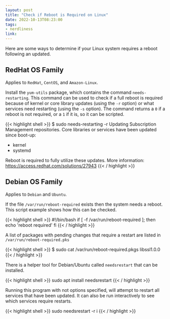 ```yaml
---
layout: post
title: "Check if Reboot is Required on Linux"
date: 2022-10-13T08:23:00
tags:
- nerdliness
link:
---
```

Here are some ways to determine if your Linux system requires a reboot following an updated.

## RedHat OS Family
Applies to `RedHat`, `CentOS`, and `Amazon-Linux`.

Install the `yum-utils` package, which contains the command `needs-restarting`. This command can be
used to check if a full reboot is required because of kernel or core library updates (using the `-r`
option) or what services need restarting (using the `-s` option). The command returns a `0` if a
reboot is not required, or a `1` if it is, so it can be scripted.

{{< highlight shell >}}
$ sudo needs-restarting -r
Updating Subscription Management repositories.
Core libraries or services have been updated since boot-up:
  * kernel
  * systemd

Reboot is required to fully utilize these updates.
More information: https://access.redhat.com/solutions/27943
{{< / highlight >}}

## Debian OS Family
Applies to `Debian` and `Ubuntu`.

If the file `/var/run/reboot-required` exists then the system needs a reboot. This script example
shows how this can be checked.

{{< highlight shell >}}
#!/bin/bash
if [ -f /var/run/reboot-required  ]; then
  echo 'reboot required'
fi
{{< / highlight >}}

A list of packages with pending changes that require a restart are listed in
`/var/run/reboot-required.pks`

{{< highlight shell >}}
$ sudo cat /var/run/reboot-required.pkgs
libssl1.0.0
{{< / highlight >}}


There is a helper tool for Debian/Ubuntu called `needsrestart` that can be installed.

{{< highlight shell >}}
sudo apt install needsrestart
{{< / highlight >}}

Running this program with not options specified, will attempt to restart all services that have been
updated. It can also be run interactively to see which services require restarts.

{{< highlight shell >}}
sudo needsrestart -r i
{{< / highlight >}}


